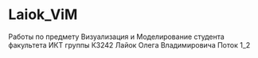 # Laiok_ViM
Работы по предмету Визуализация и Моделирование студента факультета ИКТ группы К3242 Лайок Олега Владимировича
Поток 1_2

